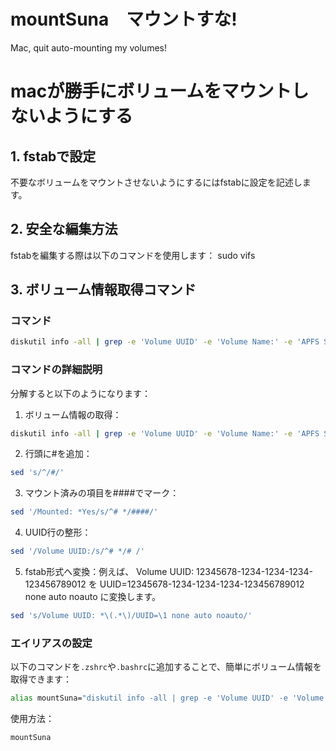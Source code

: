# mountSuna　マウントすな!
Mac, quit auto-mounting my volumes!

# macが勝手にボリュームをマウントしないようにする

## 1. fstabで設定
不要なボリュームをマウントさせないようにするにはfstabに設定を記述します。

## 2. 安全な編集方法
fstabを編集する際は以下のコマンドを使用します：
    sudo vifs

## 3. ボリューム情報取得コマンド
### コマンド
```bash
diskutil info -all | grep -e 'Volume UUID' -e 'Volume Name:' -e 'APFS Snapshot UUID:' -e 'Mounted:' -e '\*\*\*\*\*\*'| sed 's/^/#/' | sed '/Mounted: *Yes/s/^# */####/' | sed '/Volume UUID:/s/^# */# /' | sed 's/Volume UUID: *\(.*\)/UUID=\1 none auto noauto/'
```

### コマンドの詳細説明
分解すると以下のようになります：

1. ボリューム情報の取得：
```bash
diskutil info -all | grep -e 'Volume UUID' -e 'Volume Name:' -e 'APFS Snapshot UUID:' -e 'Mounted:' -e '\*\*\*\*\*\*'
```

2. 行頭に#を追加：
```bash
sed 's/^/#/'
```

3. マウント済みの項目を####でマーク：
```bash
sed '/Mounted: *Yes/s/^# */####/'
```

4. UUID行の整形：
```bash
sed '/Volume UUID:/s/^# */# /'
```

5. fstab形式へ変換：例えば、
   Volume UUID: 12345678-1234-1234-1234-123456789012 を 
   UUID=12345678-1234-1234-1234-123456789012 none auto noauto に変換します。

```bash
sed 's/Volume UUID: *\(.*\)/UUID=\1 none auto noauto/'
```


### エイリアスの設定
以下のコマンドを`.zshrc`や`.bashrc`に追加することで、簡単にボリューム情報を取得できます：

```bash
alias mountSuna="diskutil info -all | grep -e 'Volume UUID' -e 'Volume Name:' -e 'APFS Snapshot UUID:' -e 'Mounted:' -e '\*\*\*\*\*\*'| sed 's/^/#/' | sed '/Mounted: *Yes/s/^# */####/' | sed '/Volume UUID:/s/^# */# /' | sed 's/Volume UUID: *\(.*\)/UUID=\1 none auto noauto/'"
```

使用方法：
```bash
mountSuna
```